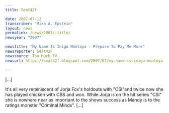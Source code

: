 ```yaml
---
title: Seat42f

date: 2007-07-12
transcriber: "Mika A. Epstein"
layout: news
permalink: /news/2007/:title/
newsyear: "2007"

newstitle: "My Name Is Inigo Montoya - Prepare To Pay Me More"
newsreporter: Seat42F
newssource: Too Much TV
newsurl: https://seat42f.blogspot.com/2007/07/my-name-is-inigo-montoya-prepare-to-pay.html

---
```


[...]

It's all very reminiscent of Jorja Fox's holdouts with "CSI"and twice now she has played chicken with CBS and won. While Jorja is on the hit series "CSI" she is nowhere near as important to the shows success as Mandy is to the ratings monster "Criminal Minds". [...]
